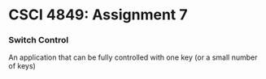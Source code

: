 # CSCI 4849: Assignment 7

### Switch Control

An application that can be fully controlled with one key (or a small number of keys)
